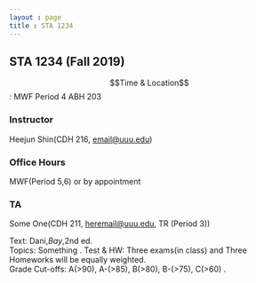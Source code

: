 ```yaml
---
layout : page
title : STA 1234
---
```


## STA 1234 (Fall 2019)

$$Time & Location$$: MWF Period 4 ABH 203

### Instructor
Heejun Shin(CDH 216, email@uuu.edu)

### Office Hours
MWF(Period 5,6) or by appointment

### TA
Some One(CDH 211, heremail@uuu.edu, TR (Period 3))

Text: Dani,_Bay_,2nd ed.  
Topics: Something . 
Test & HW: Three exams(in class) and Three Homeworks will be equally weighted.  
Grade Cut-offs: A(>90), A-(>85), B(>80), B-(>75), C(>60) . 
